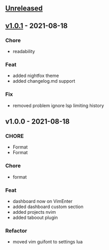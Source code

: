 <a name="unreleased"></a>
## [Unreleased]


<a name="v1.0.1"></a>
## [v1.0.1] - 2021-08-18
### Chore
- readability

### Feat
- added nightfox theme
- added changelog.md support

### Fix
- removed problem ignore lsp limiting history


<a name="v1.0.0"></a>
## v1.0.0 - 2021-08-18
### CHORE
- Format
- Format

### Chore
- format

### Feat
- dashboard now on VimEnter
- added dashboard custom section
- added projects nvim
- added taboout plugin

### Refactor
- moved vim guifont to settings lua


[Unreleased]: https://github.com/tigorlazuardi/nvim/compare/v1.0.1...HEAD
[v1.0.1]: https://github.com/tigorlazuardi/nvim/compare/v1.0.0...v1.0.1
